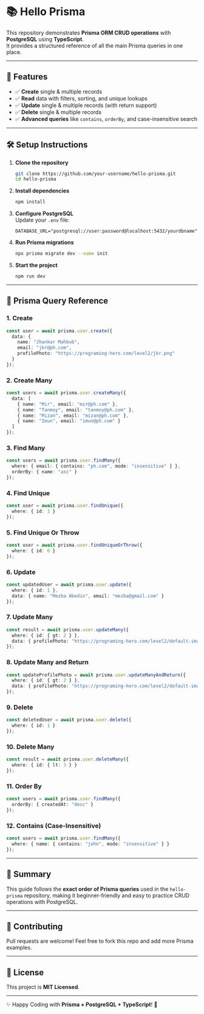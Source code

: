 # 📚 Hello Prisma  

This repository demonstrates **Prisma ORM CRUD operations** with **PostgreSQL** using **TypeScript**.  
It provides a structured reference of all the main Prisma queries in one place.  

---

## 🚀 Features
- ✅ **Create** single & multiple records  
- ✅ **Read** data with filters, sorting, and unique lookups  
- ✅ **Update** single & multiple records (with return support)  
- ✅ **Delete** single & multiple records  
- ✅ **Advanced queries** like `contains`, `orderBy`, and case-insensitive search  

---

## 🛠️ Setup Instructions  

1. **Clone the repository**  
   ```bash
   git clone https://github.com/your-username/hello-prisma.git
   cd hello-prisma
   ```

2. **Install dependencies**  
   ```bash
   npm install
   ```

3. **Configure PostgreSQL**  
   Update your `.env` file:  
   ```env
   DATABASE_URL="postgresql://user:password@localhost:5432/yourdbname"
   ```

4. **Run Prisma migrations**  
   ```bash
   npx prisma migrate dev --name init
   ```

5. **Start the project**  
   ```bash
   npm run dev
   ```

---

## 🔑 Prisma Query Reference  

### 1. **Create**
```ts
const user = await prisma.user.create({
  data: {
    name: "Jhankar Mahbub",
    email: "jkr@ph.com",
    profilePhoto: "https://programing-hero.com/level2/jkr.png"
  }
});
```

### 2. **Create Many**
```ts
const users = await prisma.user.createMany({
  data: [
    { name: "Mir", email: "mir@ph.com" },
    { name: "Tanmoy", email: "tanmoy@ph.com" },
    { name: "Mizan", email: "mizan@ph.com" },
    { name: "Imun", email: "imun@ph.com" }
  ]
});
```

### 3. **Find Many**
```ts
const users = await prisma.user.findMany({
  where: { email: { contains: "ph.com", mode: "insensitive" } },
  orderBy: { name: "asc" }
});
```

### 4. **Find Unique**
```ts
const user = await prisma.user.findUnique({
  where: { id: 1 }
});
```

### 5. **Find Unique Or Throw**
```ts
const user = await prisma.user.findUniqueOrThrow({
  where: { id: 6 }
});
```

### 6. **Update**
```ts
const updatedUser = await prisma.user.update({
  where: { id: 1 },
  data: { name: "Mezba Abedin", email: "mezba@gmail.com" }
});
```

### 7. **Update Many**
```ts
const result = await prisma.user.updateMany({
  where: { id: { gt: 2 } },
  data: { profilePhoto: "https://programing-hero.com/level2/default-image.png" }
});
```

### 8. **Update Many and Return**
```ts
const updateProfilePhoto = await prisma.user.updateManyAndReturn({
  where: { id: { gt: 2 } },
  data: { profilePhoto: "https://programing-hero.com/level2/default-image.png" }
});
```

### 9. **Delete**
```ts
const deletedUser = await prisma.user.delete({
  where: { id: 1 }
});
```

### 10. **Delete Many**
```ts
const result = await prisma.user.deleteMany({
  where: { id: { lt: 3 } }
});
```

### 11. **Order By**
```ts
const users = await prisma.user.findMany({
  orderBy: { createdAt: "desc" }
});
```

### 12. **Contains (Case-Insensitive)**
```ts
const users = await prisma.user.findMany({
  where: { name: { contains: "john", mode: "insensitive" } }
});
```

---

## 📌 Summary  
This guide follows the **exact order of Prisma queries** used in the `hello-prisma` repository, making it beginner-friendly and easy to practice CRUD operations with PostgreSQL.  

---

## 🤝 Contributing  
Pull requests are welcome! Feel free to fork this repo and add more Prisma examples.  

---

## 📜 License  
This project is **MIT Licensed**.  

---

✨ Happy Coding with **Prisma + PostgreSQL + TypeScript**! 🚀  

